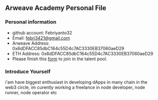 ## Arweave Academy Personal File

### Personal information

- github account: Febriyanto32
- Email: febri3421@gmail.com
- Arweave Address: 0x6dDFACC85dbC164c55D4c7AC3330EB37060aeD29
- ETH Address: 0x6dDFACC85dbC164c55D4c7AC3330EB37060aeD29
- Please finish this [form](https://docs.google.com/forms/d/e/1FAIpQLSfWA5fIIcBgmRppm3jNz5vmf9Mai_QMVil-2pO4r7YKn_Zhtw/viewform?usp=sf_link) to join in the talent pool.

### Introduce Yourself
 i'am have biggest enthusiast in developing dApps in many chain in the web3 circle, im curently working a freelance in node developer, node runner, node operator etc

